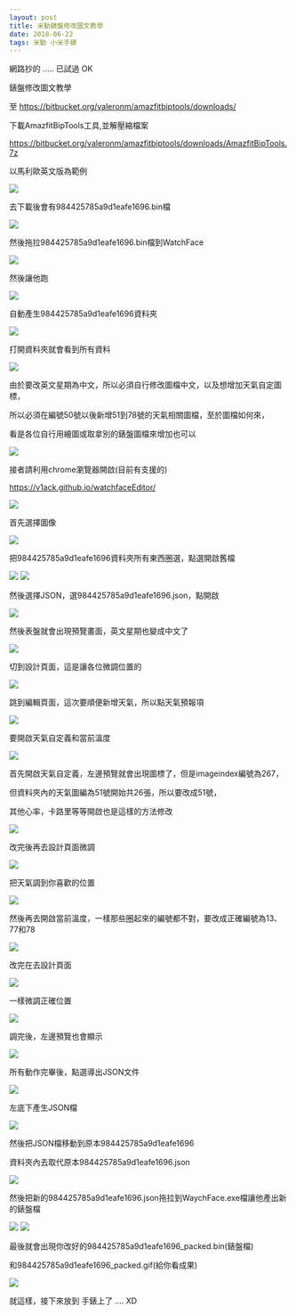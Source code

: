 ```yaml
---
layout: post
title: 米動錶盤修改圖文教學 
date: 2018-06-22
tags: 米動 小米手錶
---
```


網路抄的 ..... 已試過 OK

錶盤修改圖文教學

至  https://bitbucket.org/valeronm/amazfitbiptools/downloads/

下載AmazfitBipTools工具,並解壓縮檔案

https://bitbucket.org/valeronm/amazfitbiptools/downloads/AmazfitBipTools.7z

以馬利歐英文版為範例

<img src="/images/posts/mi/p1.jpg">

去下載後會有984425785a9d1eafe1696.bin檔

<img src="/images/posts/mi/p2.jpg">

然後拖拉984425785a9d1eafe1696.bin檔到WatchFace

<img src="/images/posts/mi/p3.jpg">

然後讓他跑

<img src="/images/posts/mi/p4.jpg">

自動產生984425785a9d1eafe1696資料夾

<img src="/images/posts/mi/p5.jpg">

打開資料夾就會看到所有資料

<img src="/images/posts/mi/p6.jpg">

由於要改英文星期為中文，所以必須自行修改圖檔中文，以及想增加天氣自定圖標，

所以必須在編號50號以後新增51到78號的天氣相關圖檔，至於圖檔如何來，

看是各位自行用繪圖或取拿別的錶盤圖檔來增加也可以

<img src="/images/posts/mi/p7.jpg">

接者請利用chrome瀏覽器開啟(目前有支援的)

https://v1ack.github.io/watchfaceEditor/

<img src="/images/posts/mi/p8.jpg">

首先選擇圖像

<img src="/images/posts/mi/p9.jpg">

把984425785a9d1eafe1696資料夾所有東西圈選，點選開啟舊檔

<img src="/images/posts/mi/p9.jpg">

<img src="/images/posts/mi/p10.jpg">

然後選擇JSON，選984425785a9d1eafe1696.json，點開啟

<img src="/images/posts/mi/p11.jpg">

然後表盤就會出現預覽畫面，英文星期也變成中文了

<img src="/images/posts/mi/p12.jpg">

切到設計頁面，這是讓各位微調位置的

<img src="/images/posts/mi/p13.jpg">

跳到編輯頁面，這次要順便新增天氣，所以點天氣預報項

<img src="/images/posts/mi/p14.jpg">

要開啟天氣自定義和當前溫度

<img src="/images/posts/mi/p15.jpg">

首先開啟天氣自定義，左邊預覽就會出現圖標了，但是imageindex編號為267，

但資料夾內的天氣圖編為51號開始共26張，所以要改成51號，

其他心率，卡路里等等開啟也是這樣的方法修改

<img src="/images/posts/mi/p16.jpg">

改完後再去設計頁面微調

<img src="/images/posts/mi/p17.jpg">

把天氣調到你喜歡的位置

<img src="/images/posts/mi/p18.jpg">

然後再去開啟當前溫度，一樣那些圈起來的編號都不對，要改成正確編號為13、77和78

<img src="/images/posts/mi/p19.jpg">

改完在去設計頁面

<img src="/images/posts/mi/p20.jpg">

一樣微調正確位置

<img src="/images/posts/mi/p21.jpg">

調完後，左邊預覽也會顯示

<img src="/images/posts/mi/p22.jpg">

所有動作完畢後，點選導出JSON文件

<img src="/images/posts/mi/p23.jpg">

左底下產生JSON檔

<img src="/images/posts/mi/p24.jpg">

然後把JSON檔移動到原本984425785a9d1eafe1696

資料夾內去取代原本984425785a9d1eafe1696.json

<img src="/images/posts/mi/p25.jpg">

然後把新的984425785a9d1eafe1696.json拖拉到WaychFace.exe檔讓他產出新的錶盤檔

<img src="/images/posts/mi/p24.jpg">

<img src="/images/posts/mi/p25.jpg">

最後就會出現你改好的984425785a9d1eafe1696_packed.bin(錶盤檔)

和984425785a9d1eafe1696_packed.gif(給你看成果)

<img src="/images/posts/mi/p25.jpg">

就這樣，接下來放到 手錶上了 .... XD



